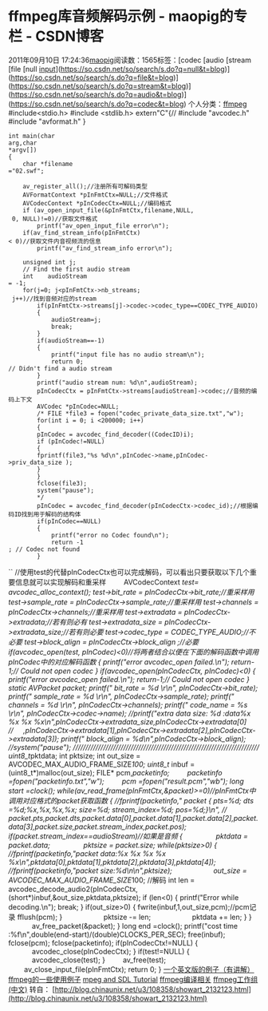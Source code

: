 # ffmpeg库音频解码示例 - maopig的专栏 - CSDN博客
2011年09月10日 17:24:36[maopig](https://me.csdn.net/maopig)阅读数：1565标签：[codec																[audio																[stream																[file																[null																[input](https://so.csdn.net/so/search/s.do?q=input&t=blog)](https://so.csdn.net/so/search/s.do?q=null&t=blog)](https://so.csdn.net/so/search/s.do?q=file&t=blog)](https://so.csdn.net/so/search/s.do?q=stream&t=blog)](https://so.csdn.net/so/search/s.do?q=audio&t=blog)](https://so.csdn.net/so/search/s.do?q=codec&t=blog)
个人分类：[ffmpeg](https://blog.csdn.net/maopig/article/category/847674)
#include<stdio.h>
#include
<stdlib.h>
extern"C"{//
#include
"avcodec.h"
#include
"avformat.h"
}
```
int main(char
arg,char
*argv[])
{
    char *filename
="02.swf";
    
    av_register_all();//注册所有可解码类型
    AVFormatContext *pInFmtCtx=NULL;//文件格式
    AVCodecContext *pInCodecCtx=NULL;//编码格式
    if (av_open_input_file(&pInFmtCtx,filename,NULL,
 0, NULL)!=0)//获取文件格式
        printf("av_open_input_file error\n");
    if(av_find_stream_info(pInFmtCtx)
< 0)//获取文件内音视频流的信息
        printf("av_find_stream_info error\n");
    
    unsigned int j;
    // Find the first audio stream
    int    audioStream 
= -1;
    for(j=0; j<pInFmtCtx->nb_streams;
 j++)//找到音频对应的stream
        if(pInFmtCtx->streams[j]->codec->codec_type==CODEC_TYPE_AUDIO)
        {
            audioStream=j;
            break;
        }
        if(audioStream==-1)
        {
            printf("input file has no audio stream\n");
            return 0;
// Didn't find a audio stream
        }
        printf("audio stream num: %d\n",audioStream);
        pInCodecCtx = pInFmtCtx->streams[audioStream]->codec;//音频的编码上下文
        AVCodec *pInCodec=NULL;
        /* FILE *file3 = fopen("codec_private_data_size.txt","w");
        for(int i = 0; i <200000; i++)
        {
        pInCodec = avcodec_find_decoder((CodecID)i);
        if (pInCodec!=NULL)
        {
        fprintf(file3,"%s %d\n",pInCodec->name,pInCodec->priv_data_size );
        }
        }
        fclose(file3); 
        system("pause");
        */
        pInCodec = avcodec_find_decoder(pInCodecCtx->codec_id);//根据编码ID找到用于解码的结构体
        if(pInCodec==NULL)
        {
            printf("error no Codec found\n");
            return -1
; // Codec not found
        }
```
``
//使用test的代替pInCodecCtx也可以完成解码，可以看出只要获取以下几个重要信息就可以实现解码和重采样
        AVCodecContext *test= avcodec_alloc_context();
test->bit_rate
= pInCodecCtx->bit_rate;//重采样用
test->sample_rate
= pInCodecCtx->sample_rate;//重采样用
test->channels
= pInCodecCtx->channels;//重采样用
test->extradata
= pInCodecCtx->extradata;//若有则必有
test->extradata_size
= pInCodecCtx->extradata_size;//若有则必要
test->codec_type
= CODEC_TYPE_AUDIO;//不必要
test->block_align
= pInCodecCtx->block_align
;//必要
if(avcodec_open(test, pInCodec)<0)//将两者结合以便在下面的解码函数中调用pInCodec中的对应解码函数
{
printf("error avcodec_open failed.\n");
return-1;// Could not open codec
}
if(avcodec_open(pInCodecCtx, pInCodec)<0)
{
printf("error avcodec_open failed.\n");
return-1;// Could not open codec
}
static AVPacket packet;
printf(" bit_rate = %d \r\n", pInCodecCtx->bit_rate);
printf(" sample_rate = %d \r\n", pInCodecCtx->sample_rate);
printf(" channels = %d \r\n", pInCodecCtx->channels);
printf(" code_name = %s \r\n", pInCodecCtx->codec->name);
//printf("extra data size: %d :data%x %x %x %x\n",pInCodecCtx->extradata_size,pInCodecCtx->extradata[0]
//     ,pInCodecCtx->extradata[1],pInCodecCtx->extradata[2],pInCodecCtx->extradata[3]);
printf(" block_align = %d\n",pInCodecCtx->block_align);
//system("pause");
//////////////////////////////////////////////////////////////////////////
uint8_t*pktdata;
int pktsize;
int out_size = AVCODEC_MAX_AUDIO_FRAME_SIZE*100;
uint8_t* inbuf
=(uint8_t*)malloc(out_size);
FILE* pcm,*packetinfo;
        packetinfo =fopen("packetinfo.txt","w");
        pcm =fopen("result.pcm","wb");
long start =clock();
while(av_read_frame(pInFmtCtx,&packet)>=0)//pInFmtCtx中调用对应格式的packet获取函数
{
//fprintf(packetinfo," packet { pts=%d; dts =%d;%x,%x,%x,%x; size=%d; stream_index=%d; pos=%d;}\n",
// packet.pts,packet.dts,packet.data[0],packet.data[1],packet.data[2],packet.data[3],packet.size,packet.stream_index,packet.pos);
if(packet.stream_index==audioStream)//如果是音频
{
                pktdata = packet.data;
                pktsize = packet.size;
while(pktsize>0)
{
//fprintf(packetinfo,"packet data:%x %x %x %x %x\n",pktdata[0],pktdata[1],pktdata[2],pktdata[3],pktdata[4]);
//fprintf(packetinfo,"packet size:%d\n\n",pktsize);
                    out_size = AVCODEC_MAX_AUDIO_FRAME_SIZE*100;
//解码
int len 
= avcodec_decode_audio2(pInCodecCtx,(short*)inbuf,&out_size,pktdata,pktsize);
if
(len<0)
{
printf("Error while decoding.\n");
break;
}
if(out_size>0)
{
fwrite(inbuf,1,out_size,pcm);//pcm记录
fflush(pcm);
}
                    pktsize -= len;
                    pktdata += len;
}
}
            av_free_packet(&packet);
}
long end =clock();
printf("cost time :%f\n",double(end-start)/(double)CLOCKS_PER_SEC);
free(inbuf);
fclose(pcm);
fclose(packetinfo);
if(pInCodecCtx!=NULL)
{
            avcodec_close(pInCodecCtx);
}
if(test!=NULL)
{
            avcodec_close(test);
}
        av_free(test);
        av_close_input_file(pInFmtCtx);
return 0;
}
[一个英文版的例子（有讲解）](http://www.inb.uni-luebeck.de/~boehme/using_libavcodec.html)
[ffmpeg的一些使用例子](http://www.inb.uni-luebeck.de/~boehme/using_libavcodec.html)
[mpeg and SDL Tutorial](http://www.dranger.com/ffmpeg/tutorial01.html)
[ffmpeg编译相关](http://blog.csdn.net/Anglewing_nwpu/archive/2007/07/06/1681131.aspx)
[ffmpeg工作组(中文)](http://www.ffmpeg.com.cn/index.php/%E9%A6%96%E9%A1%B5)
转自：
[http://blog.chinaunix.net/u3/108358/showart_2132123.html](http://blog.chinaunix.net/u3/108358/showart_2132123.html)
